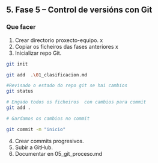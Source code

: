 ## 5. Fase 5 – Control de versións con Git

### Que facer

1. Crear directorio proxecto-equipo. x 
2. Copiar os ficheiros das fases anteriores x 
3. Inicializar repo Git.
```bash
git init

git add  .\01_clasificacion.md 

#Revisado o estado do repo git se hai cambios
git status

# Engado todos os ficheiros  con cambios para commit 
git add .

# Gardamos os cambios no commit 

git commit -m "inicio"

```
4. Crear commits progresivos.
5. Subir a GitHub.
6. Documentar en 05_git_proceso.md